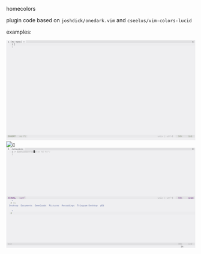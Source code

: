 homecolors

plugin code based on `joshdick/onedark.vim` and `cseelus/vim-colors-lucid`

examples:

![noname](images/example_noname.png)
![c](/example_c.png)
![terminal](images/example_terminal.png)

